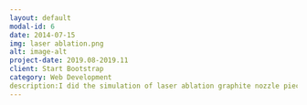 ```yaml
---
layout: default
modal-id: 6
date: 2014-07-15
img: laser ablation.png
alt: image-alt
project-date: 2019.08-2019.11
client: Start Bootstrap
category: Web Development
description:I did the simulation of laser ablation graphite nozzle piece process in COMSOL by coupling the solid heat transfer module and the deformation geometry module. Heat removal was set up by evaporation in the heat transfer physical field, expressed as heat flux; and the ablation was set up by evaporation in the deformed grid physical field.
---
```

